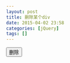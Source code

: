 ```yaml
---
layout: post
title: 删除某个div
date: 2015-04-02 23:58
categories: [jQuery]
tags: []
---
```

<button onclick = "$(this).parent('div').remove();">删除</button>
   